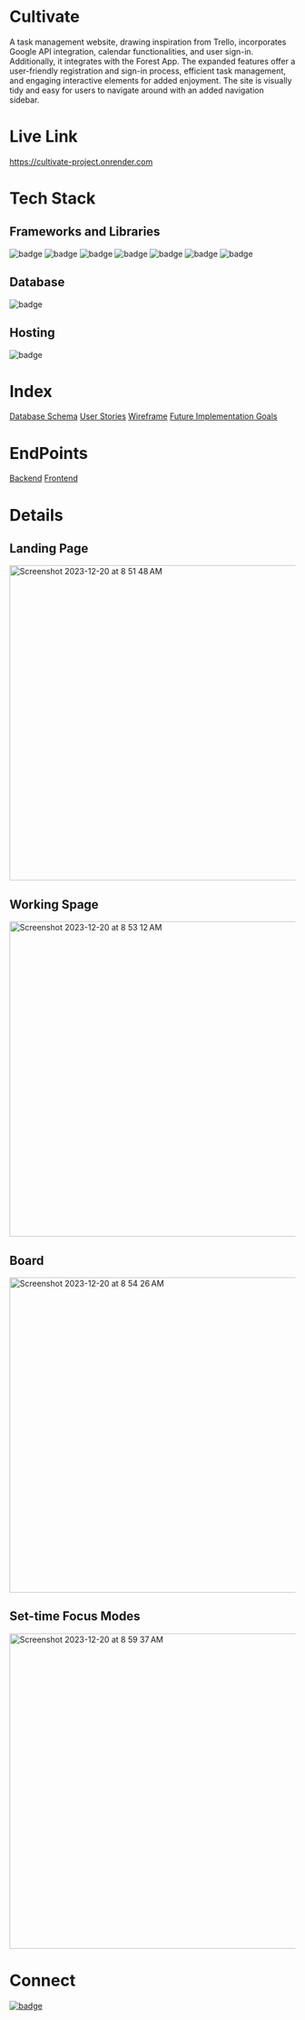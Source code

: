 # Cultivate

A task management website, drawing inspiration from Trello, incorporates Google API integration, calendar functionalities, and user sign-in. Additionally, it integrates with the Forest App. 
The expanded features offer a user-friendly registration and sign-in process, efficient task management, and engaging interactive elements for added enjoyment.
The site is visually tidy and easy for users to navigate around with an added navigation sidebar. 

# Live Link
https://cultivate-project.onrender.com

# Tech Stack
## Frameworks and Libraries
<div id="badges">
  <img src="https://img.shields.io/badge/javascript-%23323330.svg?style=for-the-badge&logo=javascript&logoColor=%23F7DF1E" alt="badge"/>
  <img src="https://img.shields.io/badge/express.js-%23404d59.svg?style=for-the-badge&logo=express&logoColor=%2361DAFB" alt="badge"/>
  <img src="https://img.shields.io/badge/Sequelize-52B0E7?style=for-the-badge&logo=Sequelize&logoColor=white" alt="badge"/>
  <img src="https://img.shields.io/badge/react-%2320232a.svg?style=for-the-badge&logo=react&logoColor=%2361DAFB" alt="badge"/>
  <img src="https://img.shields.io/badge/redux-%23593d88.svg?style=for-the-badge&logo=redux&logoColor=white" alt="badge"/>
  <img src="https://img.shields.io/badge/css3-%231572B6.svg?style=for-the-badge&logo=css3&logoColor=white" alt="badge"/>
  <img src="https://img.shields.io/badge/html5-%23E34F26.svg?style=for-the-badge&logo=html5&logoColor=white" alt="badge"/>
</div>

## Database 
<div>
  <img src="https://img.shields.io/badge/postgres-%23316192.svg?style=for-the-badge&logo=postgresql&logoColor=white" alt="badge"/>
</div>

## Hosting
<div>
  <img src="https://img.shields.io/badge/Render-%46E3B7.svg?style=for-the-badge&logo=render&logoColor=white" alt="badge"/>
</div>

# Index
[Database Schema](https://github.com/AnnMulling/Cultivate-project/wiki/Database-Schema)
[User Stories](https://github.com/AnnMulling/Cultivate-project/wiki/User-Stories)
[Wireframe](https://github.com/AnnMulling/Cultivate-project/wiki/Wireframe)
[Future Implementation Goals](https://github.com/AnnMulling/Cultivate-project/wiki/Future-Implementation)

# EndPoints
[Backend](https://github.com/AnnMulling/Cultivate-project/blob/main/README-backend.md)
[Frontend](https://github.com/AnnMulling/Cultivate-project/blob/main/README-frontend.md)

# Details 
<div>
  <h2>Landing Page</h2>
    <img width="555" alt="Screenshot 2023-12-20 at 8 51 48 AM" src="https://github.com/AnnMulling/Cultivate-project/assets/105256768/4e1cd4c1-a3ba-422e-adef-2332117f9103">
  <h2>Working Spage</h2>
    <img width="555" alt="Screenshot 2023-12-20 at 8 53 12 AM" src="https://github.com/AnnMulling/Cultivate-project/assets/105256768/a948b61f-8b71-4951-b49b-fd9e602e0e45">
  <h2>Board</h2>
    <img width="555" alt="Screenshot 2023-12-20 at 8 54 26 AM" src="https://github.com/AnnMulling/Cultivate-project/assets/105256768/d3378bb9-c8c7-4628-8045-b5c52706c31d">
  <h2>Set-time Focus Modes</h2>
    <img width="555" alt="Screenshot 2023-12-20 at 8 59 37 AM" src="https://github.com/AnnMulling/Cultivate-project/assets/105256768/d1228fde-15b0-4779-a623-2d92d8d27b01">
 
</div>


# Connect 
<a href="https://www.linkedin.com/in/primpraow-m-653708227/">
  <img src="https://img.shields.io/badge/linkedin-%230077B5.svg?style=for-the-badge&logo=linkedin&logoColor=white" alt="badge"/>
</a>
